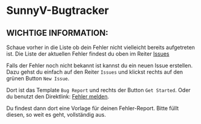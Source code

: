 # SunnyV-Bugtracker

## WICHTIGE INFORMATION:

Schaue vorher in die Liste ob dein Fehler nicht vielleicht bereits aufgetreten ist.
Die Liste der aktuellen Fehler findest du oben im Reiter [Issues](https://github.com/DevSunnyV/sunny_v_issues/issues)

Falls der Fehler noch nicht bekannt ist kannst du ein neuen Issue erstellen. Dazu gehst du einfach auf den Reiter `Issues` und klickst rechts auf den grünen Button `New Issue`.

Dort ist das Template `Bug Report` und rechts der Button `Get Started`. Oder du benutzt den Direktlink: [Fehler melden](https://github.com/DevSunnyV/sunny_v_issues/issues/new?assignees=&labels=&template=bug-report.md&title=).

Du findest dann dort eine Vorlage für deinen Fehler-Report. Bitte füllt diesen, so weit es geht, vollständig aus.
